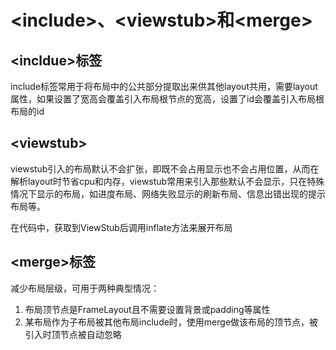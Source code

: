 \<include\>、\<viewstub\>和\<merge\>
================================

\<incldue\>标签
--------------

include标签常用于将布局中的公共部分提取出来供其他layout共用，需要layout属性，如果设置了宽高会覆盖引入布局根节点的宽高，设置了id会覆盖引入布局根布局的id



\<viewstub\>
-------------------------

viewstub引入的布局默认不会扩张，即既不会占用显示也不会占用位置，从而在解析layout时节省cpu和内存，viewstub常用来引入那些默认不会显示，只在特殊情况下显示的布局，如进度布局、网络失败显示的刷新布局、信息出错出现的提示布局等。        
<p>在代码中，获取到ViewStub后调用inflate方法来展开布局

\<merge\>标签
----------------
		
减少布局层级，可用于两种典型情况：

1. 布局顶节点是FrameLayout且不需要设置背景或padding等属性
2. 某布局作为子布局被其他布局include时，使用merge做该布局的顶节点，被引入时顶节点被自动忽略
